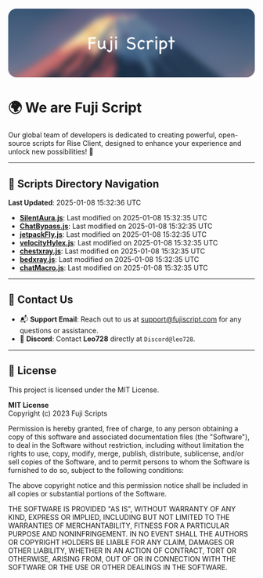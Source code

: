 ![Banner](.github/b.webp)

# 🌍 **We are Fuji Script**

Our global team of developers is dedicated to creating powerful, open-source scripts for Rise Client, designed to enhance your experience and unlock new possibilities! 🌟

---
<!-- SCRIPTS_NAVIGATION_START -->
## 📂 **Scripts Directory Navigation**

**Last Updated**: 2025-01-08 15:32:36 UTC

- **[SilentAura.js](scripts/SilentAura.js)**: Last modified on 2025-01-08 15:32:35 UTC
- **[ChatBypass.js](scripts/ChatBypass.js)**: Last modified on 2025-01-08 15:32:35 UTC
- **[jetpackFly.js](scripts/jetpackFly.js)**: Last modified on 2025-01-08 15:32:35 UTC
- **[velocityHylex.js](scripts/velocityHylex.js)**: Last modified on 2025-01-08 15:32:35 UTC
- **[chestxray.js](scripts/chestxray.js)**: Last modified on 2025-01-08 15:32:35 UTC
- **[bedxray.js](scripts/bedxray.js)**: Last modified on 2025-01-08 15:32:35 UTC
- **[chatMacro.js](scripts/chatMacro.js)**: Last modified on 2025-01-08 15:32:35 UTC

<!-- SCRIPTS_NAVIGATION_END -->

---

## 💬 **Contact Us**  
- 📬 **Support Email**: Reach out to us at [support@fujiscript.com](mailto:support@fujiscript.com) for any questions or assistance.  
- 💬 **Discord**: Contact **Leo728** directly at `Discord@leo728`.

---

## 📜 **License**

This project is licensed under the MIT License.  

**MIT License**  
Copyright (c) 2023 Fuji Scripts  

Permission is hereby granted, free of charge, to any person obtaining a copy of this software and associated documentation files (the "Software"), to deal in the Software without restriction, including without limitation the rights to use, copy, modify, merge, publish, distribute, sublicense, and/or sell copies of the Software, and to permit persons to whom the Software is furnished to do so, subject to the following conditions:  

The above copyright notice and this permission notice shall be included in all copies or substantial portions of the Software.  

THE SOFTWARE IS PROVIDED "AS IS", WITHOUT WARRANTY OF ANY KIND, EXPRESS OR IMPLIED, INCLUDING BUT NOT LIMITED TO THE WARRANTIES OF MERCHANTABILITY, FITNESS FOR A PARTICULAR PURPOSE AND NONINFRINGEMENT. IN NO EVENT SHALL THE AUTHORS OR COPYRIGHT HOLDERS BE LIABLE FOR ANY CLAIM, DAMAGES OR OTHER LIABILITY, WHETHER IN AN ACTION OF CONTRACT, TORT OR OTHERWISE, ARISING FROM, OUT OF OR IN CONNECTION WITH THE SOFTWARE OR THE USE OR OTHER DEALINGS IN THE SOFTWARE.  
